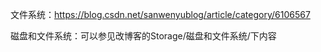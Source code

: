 文件系统：https://blog.csdn.net/sanwenyublog/article/category/6106567

磁盘和文件系统：可以参见改博客的Storage/磁盘和文件系统/下内容

